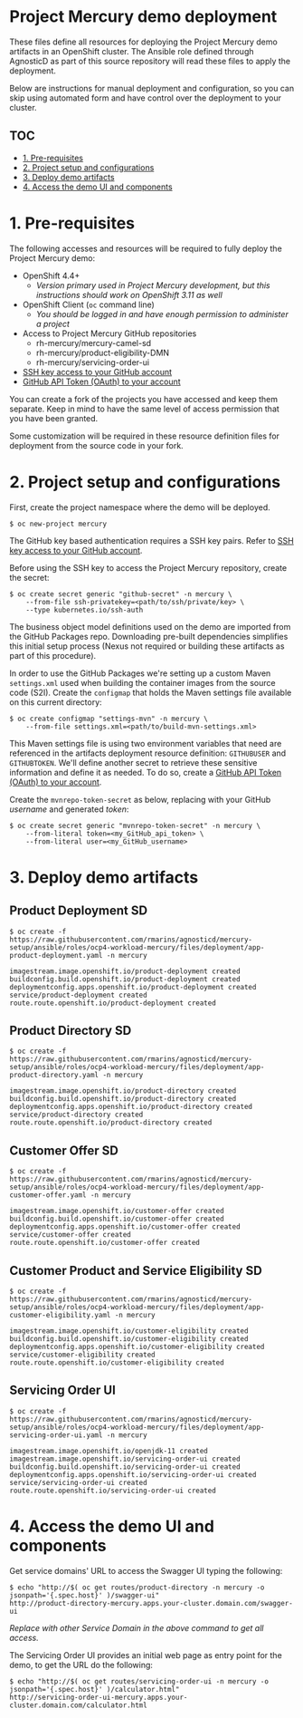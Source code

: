 # Project Mercury demo deployment

These files define all resources for deploying the Project Mercury demo artifacts in an OpenShift cluster. The Ansible role defined through AgnosticD as part of this source repository will read these files to apply the deployment.

Below are instructions for manual deployment and configuration, so you can skip using automated form and have control over the deployment to your cluster.

## TOC

- [1. Pre-requisites](#1-pre-requisites)
- [2. Project setup and configurations](#2-project-setup-and-configurations)
- [3. Deploy demo artifacts](#3-deploy-demo-artifacts)
- [4. Access the demo UI and components](#4-access-the-demo-ui-and-components)

# 1. Pre-requisites

The following accesses and resources will be required to fully deploy the Project Mercury demo:
  * OpenShift 4.4+
    * _Version primary used in Project Mercury development, but this instructions should work on OpenShift 3.11 as well_
  * OpenShift Client (`oc` command line)
    * _You should be logged in and have enough permission to administer a project_
  * Access to Project Mercury GitHub repositories
    * rh-mercury/mercury-camel-sd
    * rh-mercury/product-eligibility-DMN
    * rh-mercury/servicing-order-ui
  * [SSH key access to your GitHub account](https://docs.github.com/en/github/authenticating-to-github/creating-a-personal-access-token)
  * [GitHub API Token (OAuth) to your account](https://docs.github.com/en/github/authenticating-to-github/adding-a-new-ssh-key-to-your-github-account)

You can create a fork of the projects you have accessed and keep them separate. Keep in mind to have the same level of access permission that you have been granted.

Some customization will be required in these resource definition files for deployment from the source code in your fork.

# 2. Project setup and configurations

First, create the project namespace where the demo will be deployed.

    $ oc new-project mercury


The GitHub key based authentication requires a SSH key pairs. Refer to [SSH key access to your GitHub account](https://docs.github.com/en/github/authenticating-to-github/creating-a-personal-access-token).

Before using the SSH key to access the Project Mercury repository, create the secret:

    $ oc create secret generic "github-secret" -n mercury \
        --from-file ssh-privatekey=<path/to/ssh/private/key> \
        --type kubernetes.io/ssh-auth

The business object model definitions used on the demo are imported from the GitHub Packages repo. Downloading pre-built dependencies simplifies this initial setup process (Nexus not required or building these artifacts as part of this procedure).

In order to use the GitHub Packages we're setting up a custom Maven `settings.xml` used when building the container images from the source code (S2I). Create the `configmap` that holds the Maven settings file available on this current directory:

    $ oc create configmap "settings-mvn" -n mercury \
        --from-file settings.xml=<path/to/build-mvn-settings.xml>

This Maven settings file is using two environment variables that need are referenced in the artifacts deployment resource definition: `GITHUBUSER` and `GITHUBTOKEN`. We'll define another secret to retrieve these sensitive information and define it as needed. To do so, create a [GitHub API Token (OAuth) to your account](https://docs.github.com/en/github/authenticating-to-github/adding-a-new-ssh-key-to-your-github-account).

Create the `mvnrepo-token-secret` as below, replacing with your GitHub _username_ and generated _token_:

    $ oc create secret generic "mvnrepo-token-secret" -n mercury \
        --from-literal token=<my_GitHub_api_token> \
        --from-literal user=<my_GitHub_username>

# 3. Deploy demo artifacts

## Product Deployment SD

    $ oc create -f https://raw.githubusercontent.com/rmarins/agnosticd/mercury-setup/ansible/roles/ocp4-workload-mercury/files/deployment/app-product-deployment.yaml -n mercury

    imagestream.image.openshift.io/product-deployment created
    buildconfig.build.openshift.io/product-deployment created
    deploymentconfig.apps.openshift.io/product-deployment created
    service/product-deployment created
    route.route.openshift.io/product-deployment created

## Product Directory SD

    $ oc create -f https://raw.githubusercontent.com/rmarins/agnosticd/mercury-setup/ansible/roles/ocp4-workload-mercury/files/deployment/app-product-directory.yaml -n mercury

    imagestream.image.openshift.io/product-directory created
    buildconfig.build.openshift.io/product-directory created
    deploymentconfig.apps.openshift.io/product-directory created
    service/product-directory created
    route.route.openshift.io/product-directory created

## Customer Offer SD

    $ oc create -f https://raw.githubusercontent.com/rmarins/agnosticd/mercury-setup/ansible/roles/ocp4-workload-mercury/files/deployment/app-customer-offer.yaml -n mercury

    imagestream.image.openshift.io/customer-offer created
    buildconfig.build.openshift.io/customer-offer created
    deploymentconfig.apps.openshift.io/customer-offer created
    service/customer-offer created
    route.route.openshift.io/customer-offer created

## Customer Product and Service Eligibility SD

    $ oc create -f https://raw.githubusercontent.com/rmarins/agnosticd/mercury-setup/ansible/roles/ocp4-workload-mercury/files/deployment/app-customer-eligibility.yaml -n mercury

    imagestream.image.openshift.io/customer-eligibility created
    buildconfig.build.openshift.io/customer-eligibility created
    deploymentconfig.apps.openshift.io/customer-eligibility created
    service/customer-eligibility created
    route.route.openshift.io/customer-eligibility created

## Servicing Order UI

    $ oc create -f https://raw.githubusercontent.com/rmarins/agnosticd/mercury-setup/ansible/roles/ocp4-workload-mercury/files/deployment/app-servicing-order-ui.yaml -n mercury

    imagestream.image.openshift.io/openjdk-11 created
    imagestream.image.openshift.io/servicing-order-ui created
    buildconfig.build.openshift.io/servicing-order-ui created
    deploymentconfig.apps.openshift.io/servicing-order-ui created
    service/servicing-order-ui created
    route.route.openshift.io/servicing-order-ui created

# 4. Access the demo UI and components

Get service domains' URL to access the Swagger UI typing the following:

    $ echo "http://$( oc get routes/product-directory -n mercury -o jsonpath='{.spec.host}' )/swagger-ui"
    http://product-directory-mercury.apps.your-cluster.domain.com/swagger-ui

_Replace with other Service Domain in the above command to get all access._

The Servicing Order UI provides an initial web page as entry point for the demo, to get the URL do the following:

    $ echo "http://$( oc get routes/servicing-order-ui -n mercury -o jsonpath='{.spec.host}' )/calculator.html"
    http://servicing-order-ui-mercury.apps.your-cluster.domain.com/calculator.html


